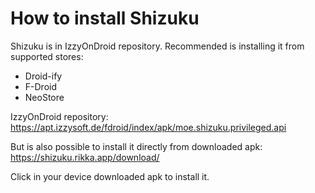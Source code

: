 How to install Shizuku
======================

Shizuku is in IzzyOnDroid repository. Recommended is installing it from supported stores:
- Droid-ify
- F-Droid
- NeoStore
    
IzzyOnDroid repository:
<https://apt.izzysoft.de/fdroid/index/apk/moe.shizuku.privileged.api>

But is also possible to install it directly from downloaded apk:
<https://shizuku.rikka.app/download/>

Click in your device downloaded apk to install it.


